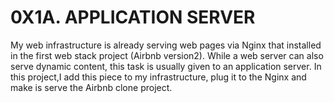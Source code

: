 # 0X1A. APPLICATION SERVER

My web infrastructure is already serving web pages via Nginx that installed in the first web stack project (Airbnb version2).
While a web server can also serve dynamic content, this task is usually given to an application server. In this project,I add this piece to my infrastructure, plug it to the Nginx and make is serve the Airbnb clone project.